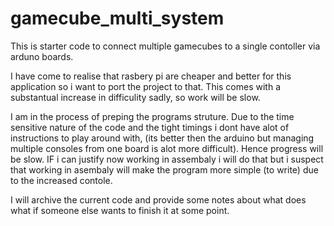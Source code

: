 # gamecube_multi_system


This is starter code to connect multiple gamecubes to a single contoller via arduno boards. 

I have come to realise that rasbery pi are cheaper and better for this application so i want to port the project to that. 
This comes with a substantual increase in difficulity sadly, so work will be slow. 

I am in the process of preping the programs struture. Due to the time sensitive nature of the code and the tight timings i dont have alot of instructions to play around with, 
(its better then the arduino but managing multiple consoles from one board is alot more difficult). Hence progress will be slow. IF i can justify now working in assembaly i will do that but i suspect that working in asembaly will make the program more simple (to write) due to the increased contole. 

I will archive the current code and provide some notes about what does what if someone else wants to finish it at some point. 
